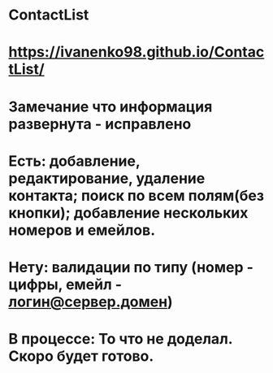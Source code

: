 # ContactList
# https://ivanenko98.github.io/ContactList/
# Замечание что информация развернута - исправлено
# Есть: добавление, редактирование, удаление контакта; поиск по всем полям(без кнопки); добавление нескольких номеров и емейлов.
# Нету: валидации по типу (номер - цифры, емейл - логин@сервер.домен)
# В процессе: То что не доделал. Скоро будет готово.

